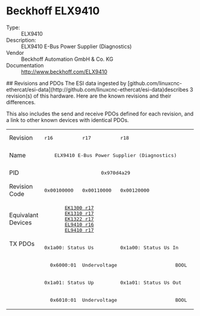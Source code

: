 #  Beckhoff ELX9410

<dl>
  <dt>Type:</dt><dd>ELX9410</dd>
  <dt>Description:</dt><dd>ELX9410 E-Bus Power Supplier (Diagnostics)</dd>
  <dt>Vendor</dt><dd>Beckhoff Automation GmbH & Co. KG</dd>
  <dt>Documentation</dt><dd><a href="http://www.beckhoff.com/ELX9410">http://www.beckhoff.com/ELX9410</a></dd>
</dl>
## Revisions and PDOs
The ESI data ingested by [github.com/linuxcnc-ethercat/esi-data](http://github.com/linuxcnc-ethercat/esi-data)describes 3 revision(s) of this hardware.  Here are the known revisions and their differences.

This also includes the send and receive PDOs defined for each revision, and a link to other known devices with identical PDOs.

<table>
<tr >
<td class="first">Revision</td>
<td ><pre>r16</pre></td>
<td ><pre>r17</pre></td>
<td ><pre>r18</pre></td>
</tr>
<tr >
<td class="first">Name</td>
<td  colspan=3 align="center"><pre>ELX9410 E-Bus Power Supplier (Diagnostics)</pre></td>
</tr>
<tr >
<td class="first">PID</td>
<td  colspan=3 align="center"><pre>0x970d4a29</pre></td>
</tr>
<tr >
<td class="first">Revision Code</td>
<td ><pre>0x00100000</pre></td>
<td ><pre>0x00110000</pre></td>
<td ><pre>0x00120000</pre></td>
</tr>
<tr >
<td class="first">Equivalant Devices</td>
<td  colspan=2 align="center"><pre><a href="EK1300">EK1300 r17</a><br/><a href="EK1310">EK1310 r17</a><br/><a href="EK1322">EK1322 r17</a><br/><a href="EL9410">EL9410 r16</a><br/><a href="EL9410">EL9410 r17</a></pre></td>
<td ></td>
</tr>
<tr class="txpdo pdosection">
<td class="first" rowspan=4 valign=top>TX PDOs</td>
<td colspan=2 align="left"><pre>0x1a00: Status Us</pre></td>
<td><pre>0x1a00: Status Us In</pre></td>
<td></td>
</tr>
<tr class="txpdo">
<td  colspan=3 align="left"><pre>  0x6000:01  Undervoltage                    BOOL</pre></td>
</tr>
<tr class="txpdo pdosection">
<td  colspan=2 align="left"><pre>0x1a01: Status Up</pre></td>
<td ><pre>0x1a01: Status Us Out</pre></td>
</tr>
<tr class="txpdo">
<td  colspan=3 align="left"><pre>  0x6010:01  Undervoltage                    BOOL</pre></td>
</tr>
</table>
